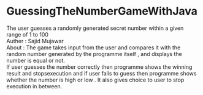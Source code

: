 # GuessingTheNumberGameWithJava
The user guesses a randomly generated secret number within a given range of 1 to 100<br>
Auther : Sajid Mujawar<br>
About : The game takes input from the user and compares it with the random number generated by the programme itself , and displays the number is equal or not.<br>
        If user guesses the number correctly then programme shows the winning result and stopsexecution and if user fails to guess then programme shows whether the 
        number is high or low . It also gives choice to user to stop execution in between.
